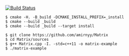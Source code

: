 [![Build Status](https://travis-ci.org/amirnyy/Matrix.svg?branch=master)](https://travis-ci.org/amirnyy/Matrix)
```ShellSession
$ cmake -H. -B_build -DCMAKE_INSTALL_PREFIX=_install
$ cmake --build _build
$ cmake --build _build --target install
```

```ShellSession
$ git clone https://github.com/amirnyy/Matrix
$ cd Matrix/sources
$ g++ Matrix.cpp -I. -std=c++11 -o matrix-example
$ ./matrix-example
```
